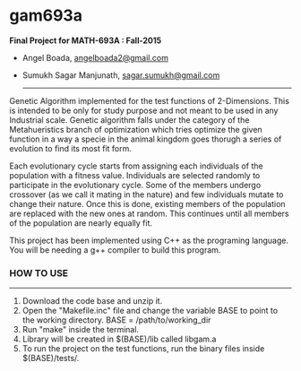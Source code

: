 # gam693a
**Final Project for MATH-693A : Fall-2015**

- Angel Boada, <angelboada2@gmail.com>

- Sumukh Sagar Manjunath, <sagar.sumukh@gmail.com>
  ________________________________________________



Genetic Algorithm implemented for the test functions of 2-Dimensions. This is intended to be only for study purpose and not meant to be used in any Industrial scale. Genetic algorithm falls under the category of the Metahueristics branch of optimization which tries optimize the given function in a way a specie in the animal kingdom goes thorugh a series of evolution to find its most fit form.

Each evolutionary cycle starts from assigning each individuals of the population with a fitness value. Individuals are selected randomly to participate in the evolutionary cycle. Some of the members undergo crossover (as we call it mating in the nature) and few individuals mutate to change their nature. Once this is done, existing members of the population are replaced with the new ones at random. This continues until all members of the population are nearly equally fit.

This project has been implemented using C++ as the programing language. You will be needing a g++ compiler to build this program.

### HOW TO USE
*************

1. Download the code base and unzip it.
2. Open the "Makefile.inc" file and change the variable BASE to point to the working directory.
        BASE = /path/to/working_dir  
3. Run "make" inside the terminal.
4. Library will be created in $(BASE)/lib called libgam.a
5. To run the project on the test functions, run the binary files inside $(BASE)/tests/.
